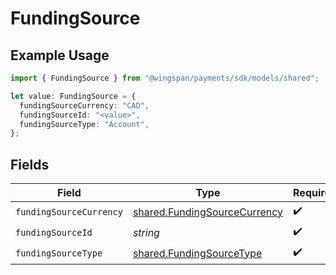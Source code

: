 # FundingSource

## Example Usage

```typescript
import { FundingSource } from "@wingspan/payments/sdk/models/shared";

let value: FundingSource = {
  fundingSourceCurrency: "CAD",
  fundingSourceId: "<value>",
  fundingSourceType: "Account",
};
```

## Fields

| Field                                                                               | Type                                                                                | Required                                                                            | Description                                                                         |
| ----------------------------------------------------------------------------------- | ----------------------------------------------------------------------------------- | ----------------------------------------------------------------------------------- | ----------------------------------------------------------------------------------- |
| `fundingSourceCurrency`                                                             | [shared.FundingSourceCurrency](../../../sdk/models/shared/fundingsourcecurrency.md) | :heavy_check_mark:                                                                  | N/A                                                                                 |
| `fundingSourceId`                                                                   | *string*                                                                            | :heavy_check_mark:                                                                  | N/A                                                                                 |
| `fundingSourceType`                                                                 | [shared.FundingSourceType](../../../sdk/models/shared/fundingsourcetype.md)         | :heavy_check_mark:                                                                  | N/A                                                                                 |
